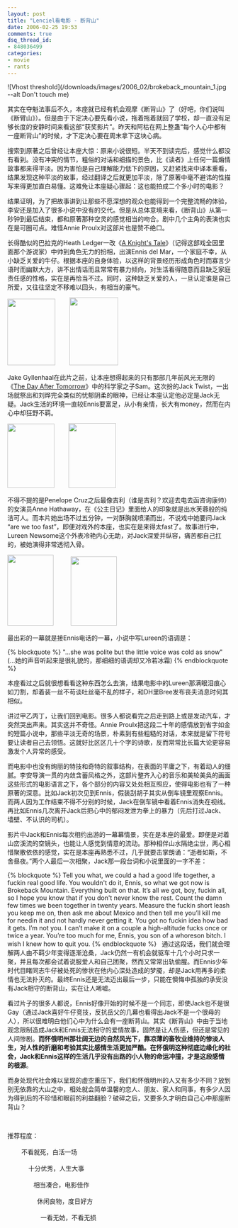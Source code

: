 ```yaml
---
layout: post
title: "Lenciel看电影 - 断背山"
date: 2006-02-25 19:53
comments: true
dsq_thread_id:
- 848036499
categories:
- movie
- rants
---
```


![Vhost threshold](/downloads/images/2006_02/brokeback_mountain_1.jpg --alt Don't touch me)

其实在夺魁法事后不久，本座就已经有机会观摩《断背山》了（好吧，你们说叫《断臂山》）。但是由于下定决心要先看小说，拖着拖着就回了学校，却一直没有足够长度的安静时间来看这部“获奖影片”。昨天和阿枯在网上整蛊“每个人心中都有一座断背山”的时候，才下定决心要在周末拿下这块心病。

搜索到原著之后曾经让本座大惊：原来小说很短。半天不到读完后，感觉什么都没有看到。没有冲突的情节，粗俗的对话和细描的景色，比《读者》上任何一篇煽情故事都来得平淡。因为害怕是自己理解能力低下的原因，又赶紧找来中译本重看，结果发现这种平淡的故事，经过翻译之后就更加平淡，除了原著中毫不避讳的性描写来得更加直白易懂。这难免让本座疑心骤起：这也能拍成二个多小时的电影？

结果证明，为了把故事讲到让那些不愿深想的观众也能得到一个完整流畅的体验，李安还是加入了很多小说中没有的交代。但是从总体意境来看，《断背山》从第一秒钟到最后结束，都和原著那种空灵的感觉相当的吻合。剧中几个主角的表演也实在是可圈可点。难怪Annie Proulx对这部片也是赞不绝口。

长得酷似的巴拉克的Heath Ledger一改《[A Knight's Tale](http://www.imdb.com/title/tt0183790/)》（记得这部戏全因里面那个游说家）中帅到角色无力的扮相，出演Ennis del Mar，一个家庭不幸，从小缺乏关爱的牛仔。根据本座的自身体验，以这样的背景经历形成角色时而寡言少语时而幽默大方，讲不出情话而且常常有暴力倾向，对生活看得随意而且缺乏家庭责任感的性格，实在是再恰当不过。同时，这种缺乏关爱的人，一旦认定谁是自己所爱，又往往坚定不移难以回头，有相当的豪气。

<img height="150" alt="" src="{{ site.static_base }}/downloads/images/2006_02/brokeback_mountain_2.jpg" width="108" border="0" twffan="done" />        <img height="153" alt="" src="{{ site.static_base }}/downloads/images/2006_02/brokeback_mountain_3.jpg" width="110" border="0" twffan="done" />

 Jake Gyllenhaal在此片之前，让本座想得起来的只有那部几年前风光无限的《[The Day After Tomorrow](http://www.imdb.com/title/tt0319262/)》中的科学家之子Sam。这次扮的Jack Twist，一出场就祭出和刘烨完全类似的忧郁阴柔的眼神，已经让本座认定他必定是Jack无疑。Jack生活的环境一直较Ennis要富足，从小有亲情，长大有money，然而在内心中却狂野不羁。

 <img height="145" alt="" src="{{ site.static_base }}/downloads/images/2006_02/brokeback_mountain_4.jpg" width="106" border="0" twffan="done" />        <img height="146" alt="" src="{{ site.static_base }}/downloads/images/2006_02/brokeback_mountain_5.jpg" width="107" border="0" twffan="done" />

不得不提的是Penelope Cruz之后最像吉利（谁是吉利？欢迎去电去函咨询康帅）的女演员Anne Hathaway，在《公主日记》里面给人的印象就是出水芙蓉般的纯洁可人。而本片她出场不过五分钟，一对酥胸就喷涌而出，不说戏中她要问Jack “are we too fast”，即便对戏外的本座，也实在是来得太fast了。故事进行中，Lureen Newsome这个外表冷艳内心无助，对Jack深爱并纵容，痛苦都自己扛的，被她演得非常透彻入骨。

<img height="160" alt="" src="{{ site.static_base }}/downloads/images/2006_02/brokeback_mountain_6.jpg" width="104" border="0" twffan="done" />          <img height="156" alt="" src="{{ site.static_base }}/downloads/images/2006_02/brokeback_mountain_7.jpg" width="104" border="0" twffan="done" />

最出彩的一幕就是接Ennis电话的一幕，小说中写Lureen的语调是：

{% blockquote %}
"...she was polite but the little voice was cold as snow"
(...她的声音听起来是很礼貌的，那细细的语调却又冷若冰霜)
{% endblockquote %}

   本座看过之后就很想看看这种东西怎么去演，结果电影中的Lureen那满眼泪痕心如刀割，却着装一丝不苟谈吐丝毫不乱的样子，和DH里Bree发布丧夫消息时何其相似。

讲过甲乙丙丁，让我们回到电影。很多人都说看完之后走到路上或是发动汽车，才突然哭出声来。其实这并不奇怪。Annie Proulx把这段二十年的感情放到省字如金的短篇小说中，那些平淡无奇的场景，朴素到有些粗糙的对话，本来就是留下符号要让读者自己去领悟。这就好比区区几十个字的诗歌，反而常常比长篇大论更容易激发个人异常的感受。

而电影中也没有绚丽的特技和奇特的叙事结构，在表面的平庸之下，有着动人的细腻。李安导演一贯的内敛含蓄风格之外，这部片整齐入心的音乐和美轮美奂的画面这些形式的电影语言之下，各个部分的内容又处处相互照应，使得电影也有了一种原著的深意。比如Jack初次见到Ennis，假装刮胡子其实从倒车镜里观察Ennis。而两人因为工作结束不得不分别的时候，Jack在倒车镜中看着Ennis消失在视线。再比如Ennis几次离开Jack后把心中的郁闷发泄为拳上的暴力（先后打过Jack、墙壁、不认识的司机）。

影片中Jack和Ennis每次相约出游的一幕幕情景，实在是本座的最爱。即便是对着山峦溪流的空镜头，也能让人感觉到情意的流动。那种相伴山水隔绝尘世，两心相惜聚散依依的感觉，实在是本座再熟悉不过，几乎就要击掌朗诵：“逝者如斯，不舍昼夜。”两个人最后一次相聚，Jack那一段台词和小说里面的一字不差：

{% blockquote %}
Tell you what, we could a had a good life together, a fuckin real good life. You wouldn't do it, Ennis, so what we got now is Brokeback Mountain. Everything built on that. It’s all we got, boy, fuckin all, so I hope you know that if you don't never know the rest. Count the damn few times we been together in twenty years. Measure the fuckin short leash you keep me on, then ask me about Mexico and then tell me you’ll kill me for needin it and not hardly never getting it. You got no fuckin idea how bad it gets. I’m not you. I can’t make it on a couple a high-altitude fucks once or twice a year. You’re too much for me, Ennis, you son of a whoreson bitch. I wish I knew how to quit you.
{% endblockquote %}
   
通过这段话，我们就会理解两人由不羁少年变得逐渐沧桑，Jack仍然一有机会就驱车十几个小时只求一聚，并且每次都会试着说服爱人和自己团聚，然而又常常出轨偷腥。而Ennis少年时代目睹同志牛仔被处死的惨状在他内心深处造成的梦魇，却是Jack用再多的柔情也无法扑灭的。最终Ennis还是无法迈出最后一步，只能在懊悔中孤独的承受没有Jack相守的断背山，实在让人唏嘘。

看过片子的很多人都说，Ennis好像开始的时候不是一个同志，即使Jack也不是很Gay（通过Jack喜好牛仔竞技，反抗岳父的几幕也看得出Jack不是一个很母的人），所以很难明白他们心中为什么会有一座断背山。其实《断背山》中由于当地观念限制造成Jack和Ennis无法相守的爱情故事，固然是让人伤感，但还是常见的人间惨剧。**而怀俄明州那壮阔无边的自然风光下，靠凉薄的畜牧业维持的惨淡人生，对人性的折磨和考验其实比感情生活更加严酷。在怀俄明这种彻底边缘化的社会，Jack和Ennis这样的生活几乎没有出路的小人物的命运冲撞，才是这段感情的根源**。

而身处现代社会难以呈现的虚空重压下，我们和怀俄明州的人又有多少不同？放到别无依靠的大山之中，相处就会简单温馨的恋人、朋友、家人和同事，有多少人因为得到后的不珍惜和眼前的利益翻脸？破碎之后，又要多久才明白自己心中那座断背山？

<br/>

推荐程度：<img border="0" style="border:none;vertical-align: middle;" alt="" twffan="done" src="{{ site.static_base }}/downloads/images/smile.gif" /><img border="0" style="border:none;vertical-align: middle;" alt="" twffan="done" src="{{ site.static_base }}/downloads/images/smile.gif" /><img border="0" style="border:none;vertical-align: middle;" alt="" twffan="done" src="{{ site.static_base }}/downloads/images/smile.gif" /><img border="0" style="border:none;vertical-align: middle;" alt="" twffan="done" src="{{ site.static_base }}/downloads/images/smile.gif" />
<br /><br />        <img border="0" style="border:none;vertical-align: middle;" alt="" twffan="done" src="{{ site.static_base }}/downloads/images/smile.gif" /><img border="0" style="border:none;vertical-align: middle;" alt="" twffan="done" src="{{ site.static_base }}/downloads/images/smile.gif" /><img border="0" style="border:none;vertical-align: middle;" alt="" twffan="done" src="{{ site.static_base }}/downloads/images/smile.gif" /><img border="0" style="border:none;vertical-align: middle;" alt="" twffan="done" src="{{ site.static_base }}/downloads/images/smile.gif" /><img border="0" style="border:none;vertical-align: middle;" alt="" twffan="done" src="{{ site.static_base }}/downloads/images/smile.gif" /> 不看就死，白活一场 <br /><br />        <img border="0" style="border:none;vertical-align: middle;" alt="" twffan="done" src="{{ site.static_base }}/downloads/images/smile.gif" /><img border="0" style="border:none;vertical-align: middle;" alt="" twffan="done" src="{{ site.static_base }}/downloads/images/smile.gif" /><img border="0" style="border:none;vertical-align: middle;" alt="" twffan="done" src="{{ site.static_base }}/downloads/images/smile.gif" /><img border="0" style="border:none;vertical-align: middle;" alt="" twffan="done" src="{{ site.static_base }}/downloads/images/smile.gif" />     十分优秀，人生大事<br /><br />        <img border="0" style="border:none;vertical-align: middle;" alt="" twffan="done" src="{{ site.static_base }}/downloads/images/smile.gif" /><img border="0" style="border:none;vertical-align: middle;" alt="" twffan="done" src="{{ site.static_base }}/downloads/images/smile.gif" /><img border="0" style="border:none;vertical-align: middle;" alt="" twffan="done" src="{{ site.static_base }}/downloads/images/smile.gif" />        相当凑合，电影佳作 <br /><br />        <img border="0" style="border:none;vertical-align: middle;" alt="" twffan="done" src="{{ site.static_base }}/downloads/images/smile.gif" /><img border="0" style="border:none;vertical-align: middle;" alt="" twffan="done" src="{{ site.static_base }}/downloads/images/smile.gif" />          休闲良物，度日好方 <br /><br />        <img border="0" style="border:none;vertical-align: middle;" alt="" twffan="done" src="{{ site.static_base }}/downloads/images/smile.gif" />            一看无妨，不看无损
